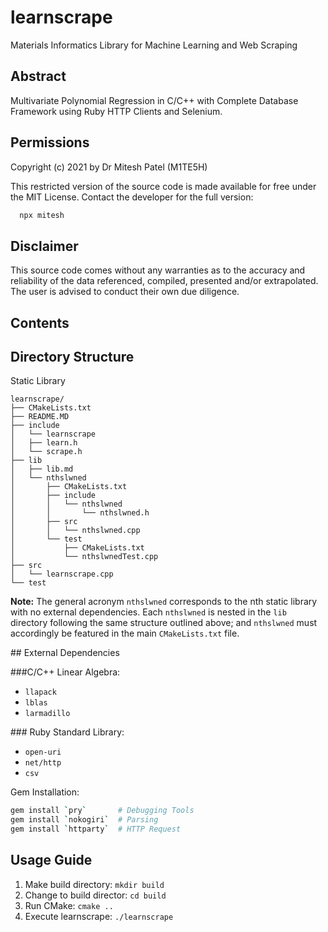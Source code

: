 # learnscrape
Materials Informatics Library for Machine Learning and Web Scraping

## Abstract
Multivariate Polynomial Regression in C/C++ with Complete Database Framework using Ruby HTTP Clients and Selenium.

## Permissions
Copyright (c) 2021 by Dr Mitesh Patel (M1TE5H)

This restricted version of the source code is made available for free under the MIT License. Contact the developer for the full version:
```bash
  npx mitesh
```

## Disclaimer
This source code comes without any warranties as to the accuracy and reliability of the data referenced, compiled, presented and/or extrapolated. The user is advised to conduct their own due diligence.

## Contents



## Directory Structure
Static Library
```
learnscrape/
├── CMakeLists.txt
├── README.MD
├── include
│   └── learnscrape
│   ├── learn.h
│   └── scrape.h
├── lib
│   ├── lib.md
│   └── nthslwned
│       ├── CMakeLists.txt
│       ├── include
│       │   └── nthslwned
│       │       └── nthslwned.h
│       ├── src
│       │   └── nthslwned.cpp
│       └── test
│           ├── CMakeLists.txt
│           └── nthslwnedTest.cpp
├── src
│   └── learnscrape.cpp
└── test
```

**Note:** The general acronym `nthslwned` corresponds to the nth static library with no external dependencies. Each `nthslwned` is nested in the `lib` directory following the same structure outlined above; and `nthslwned` must accordingly be featured in the main `CMakeLists.txt` file.

## External Dependencies

###C/C++
Linear Algebra:
- `llapack`
- `lblas`
- `larmadillo`

### Ruby
Standard Library:
- `open-uri`
- `net/http`
- `csv`

Gem Installation:
```bash
gem install `pry`		# Debugging Tools
gem install `nokogiri`	# Parsing 
gem install `httparty`	# HTTP Request
```


## Usage Guide
1. Make build directory: `mkdir build`
2. Change to build director: `cd build`
3. Run CMake: `cmake ..`
4. Execute learnscrape: `./learnscrape` 

